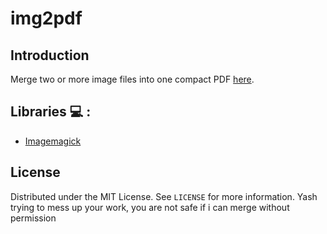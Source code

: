 # img2pdf


## Introduction
Merge two or more image files into one compact PDF [here](https://img2pdf-crce.herokuapp.com/).

## Libraries :computer: : 
  * [Imagemagick](https://imagemagick.org/index.php)
  
## License
Distributed under the MIT License. See `LICENSE` for more information.
Yash trying to mess up your work, you are not safe if i can merge without permission

